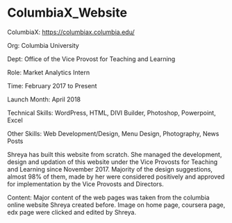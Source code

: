 # ColumbiaX_Website

ColumbiaX: https://columbiax.columbia.edu/

Org: Columbia University

Dept: Office of the Vice Provost for Teaching and Learning

Role: Market Analytics Intern

Time: February 2017 to Present

Launch Month: April 2018

Technical Skills: WordPress, HTML, DIVI Builder, Photoshop, Powerpoint, Excel

Other Skills: Web Development/Design, Menu Design, Photography, News Posts

Shreya has built this website from scratch. She managed the development, design and updation of this website under the Vice Provosts for Teaching and Learning since November 2017. Majority of the design suggestions, almost 98% of them, made by her were considered positively and approved for implementation by the Vice Provosts and Directors.

Content: Major content of the web pages was taken from the columbia online website Shreya created before. Image on home page, coursera page, edx page were clicked and edited by Shreya.
